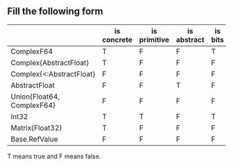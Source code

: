## Fill the following form
|                            | is concrete | is primitive | is abstract | is bits | is mutable |
|----------------------------|-------------|--------------|-------------|---------|------------|
| ComplexF64                 | T           | F            | F           | T       | F          |
| Complex{AbstractFloat}     | T           | F            | F           | F       | F          |
| Complex{<:AbstractFloat}   | F           | F            | F           | F       | F          |
| AbstractFloat              | F           | F            | T           | F       | F          |
| Union{Float64, ComplexF64} | F           | F            | F           | F       | F          |
| Int32                      | T           | T            | F           | T       | F          |
| Matrix{Float32}            | T           | F            | F           | F       | T          |
| Base.RefValue              | F           | F            | F           | F       | T          |

T means true and F means false.